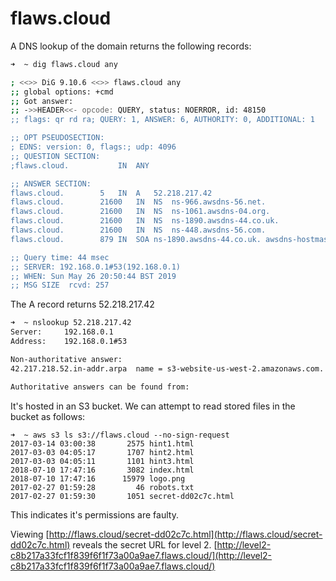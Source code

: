 # flaws.cloud

A DNS lookup of the domain returns the following records:

```bash
➜  ~ dig flaws.cloud any

; <<>> DiG 9.10.6 <<>> flaws.cloud any
;; global options: +cmd
;; Got answer:
;; ->>HEADER<<- opcode: QUERY, status: NOERROR, id: 48150
;; flags: qr rd ra; QUERY: 1, ANSWER: 6, AUTHORITY: 0, ADDITIONAL: 1

;; OPT PSEUDOSECTION:
; EDNS: version: 0, flags:; udp: 4096
;; QUESTION SECTION:
;flaws.cloud.			IN	ANY

;; ANSWER SECTION:
flaws.cloud.		5	IN	A	52.218.217.42
flaws.cloud.		21600	IN	NS	ns-966.awsdns-56.net.
flaws.cloud.		21600	IN	NS	ns-1061.awsdns-04.org.
flaws.cloud.		21600	IN	NS	ns-1890.awsdns-44.co.uk.
flaws.cloud.		21600	IN	NS	ns-448.awsdns-56.com.
flaws.cloud.		879	IN	SOA	ns-1890.awsdns-44.co.uk. awsdns-hostmaster.amazon.com. 1 7200 900 1209600 86400

;; Query time: 44 msec
;; SERVER: 192.168.0.1#53(192.168.0.1)
;; WHEN: Sun May 26 20:50:44 BST 2019
;; MSG SIZE  rcvd: 257
```

The A record returns 52.218.217.42

```bash
➜  ~ nslookup 52.218.217.42
Server:		192.168.0.1
Address:	192.168.0.1#53

Non-authoritative answer:
42.217.218.52.in-addr.arpa	name = s3-website-us-west-2.amazonaws.com.

Authoritative answers can be found from:
```

It's hosted in an S3 bucket. We can attempt to read stored files in the bucket as follows:

```text
➜  ~ aws s3 ls s3://flaws.cloud --no-sign-request
2017-03-14 03:00:38       2575 hint1.html
2017-03-03 04:05:17       1707 hint2.html
2017-03-03 04:05:11       1101 hint3.html
2018-07-10 17:47:16       3082 index.html
2018-07-10 17:47:16      15979 logo.png
2017-02-27 01:59:28         46 robots.txt
2017-02-27 01:59:30       1051 secret-dd02c7c.html
```

This indicates it's permissions are faulty.

Viewing [http://flaws.cloud/secret-dd02c7c.html](http://flaws.cloud/secret-dd02c7c.html) reveals the secret URL for level 2. [http://level2-c8b217a33fcf1f839f6f1f73a00a9ae7.flaws.cloud/](http://level2-c8b217a33fcf1f839f6f1f73a00a9ae7.flaws.cloud/)

